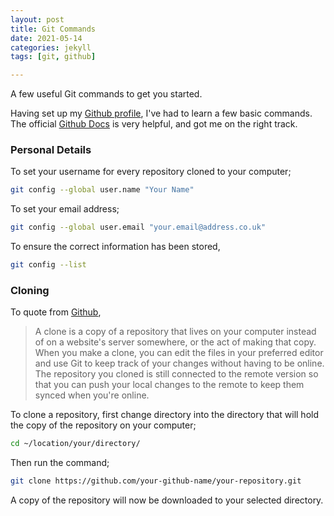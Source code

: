 ```yaml
---
layout: post
title: Git Commands
date: 2021-05-14
categories: jekyll
tags: [git, github]

---
```

A few useful Git commands to get you started.

<!--more-->

Having set up my [Github profile](https://github.com/durnberger), I've had to learn a few basic commands. The official [Github Docs](https://docs.github.com/en/github/getting-started-with-github/getting-started-with-git) is very helpful, and got me on the right track.

### Personal Details
To set your username for every repository cloned to your computer;

```bash
git config --global user.name "Your Name"
```

To set your email address;

```bash
git config --global user.email "your.email@address.co.uk"
```

To ensure the correct information has been stored,

```bash
git config --list
```

### Cloning
To quote from [Github](https://docs.github.com/en/github/getting-started-with-github/github-glossary#clone),

> A clone is a copy of a repository that lives on your computer instead of on a website's server somewhere, or the act of making that copy. When you make a clone, you can edit the files in your preferred editor and use Git to keep track of your changes without having to be online. The repository you cloned is still connected to the remote version so that you can push your local changes to the remote to keep them synced when you're online.

To clone a repository, first change directory into the directory that will hold the copy of the repository on your computer;

```bash
cd ~/location/your/directory/
```

Then run the command;

```bash
git clone https://github.com/your-github-name/your-repository.git
```

A copy of the repository will now be downloaded to your selected directory.
